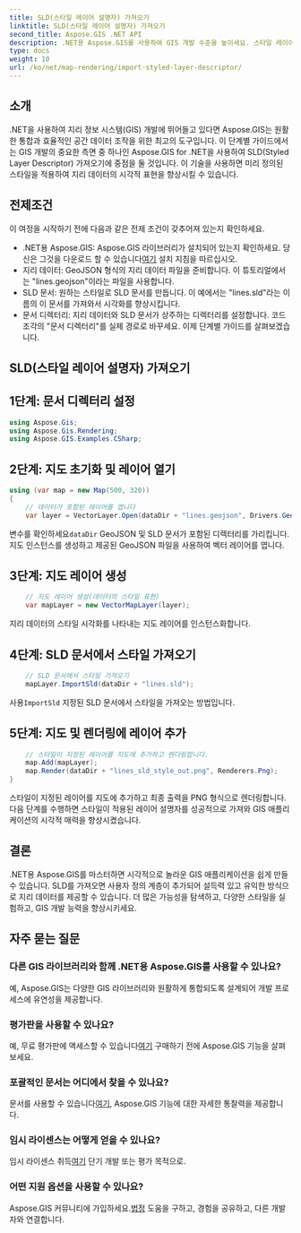 ```yaml
---
title: SLD(스타일 레이어 설명자) 가져오기
linktitle: SLD(스타일 레이어 설명자) 가져오기
second_title: Aspose.GIS .NET API
description: .NET용 Aspose.GIS를 사용하여 GIS 개발 수준을 높이세요. 스타일 레이어 설명자(SLD)를 손쉽게 가져옵니다. 지금 사용자 정의 가능성을 살펴보세요!
type: docs
weight: 10
url: /ko/net/map-rendering/import-styled-layer-descriptor/
---
```

## 소개
.NET을 사용하여 지리 정보 시스템(GIS) 개발에 뛰어들고 있다면 Aspose.GIS는 원활한 통합과 효율적인 공간 데이터 조작을 위한 최고의 도구입니다. 이 단계별 가이드에서는 GIS 개발의 중요한 측면 중 하나인 Aspose.GIS for .NET을 사용하여 SLD(Styled Layer Descriptor) 가져오기에 중점을 둘 것입니다. 이 기술을 사용하면 미리 정의된 스타일을 적용하여 지리 데이터의 시각적 표현을 향상시킬 수 있습니다.
## 전제조건
이 여정을 시작하기 전에 다음과 같은 전제 조건이 갖추어져 있는지 확인하세요.
-  .NET용 Aspose.GIS: Aspose.GIS 라이브러리가 설치되어 있는지 확인하세요. 당신은 그것을 다운로드 할 수 있습니다[여기](https://releases.aspose.com/gis/net/) 설치 지침을 따르십시오.
- 지리 데이터: GeoJSON 형식의 지리 데이터 파일을 준비합니다. 이 튜토리얼에서는 "lines.geojson"이라는 파일을 사용합니다.
- SLD 문서: 원하는 스타일로 SLD 문서를 만듭니다. 이 예에서는 "lines.sld"라는 이름의 이 문서를 가져와서 시각화를 향상시킵니다.
- 문서 디렉터리: 지리 데이터와 SLD 문서가 상주하는 디렉터리를 설정합니다. 코드 조각의 "문서 디렉터리"를 실제 경로로 바꾸세요.
이제 단계별 가이드를 살펴보겠습니다.
## SLD(스타일 레이어 설명자) 가져오기
## 1단계: 문서 디렉터리 설정
```csharp
using Aspose.Gis;
using Aspose.Gis.Rendering;
using Aspose.GIS.Examples.CSharp;
```
## 2단계: 지도 초기화 및 레이어 열기
```csharp
using (var map = new Map(500, 320))
{
    // 데이터가 포함된 레이어를 엽니다
    var layer = VectorLayer.Open(dataDir + "lines.geojson", Drivers.GeoJson);
```
 변수를 확인하세요`dataDir` GeoJSON 및 SLD 문서가 포함된 디렉터리를 가리킵니다.
지도 인스턴스를 생성하고 제공된 GeoJSON 파일을 사용하여 벡터 레이어를 엽니다.
## 3단계: 지도 레이어 생성
```csharp
    // 지도 레이어 생성(데이터의 스타일 표현)
    var mapLayer = new VectorMapLayer(layer);
```
지리 데이터의 스타일 시각화를 나타내는 지도 레이어를 인스턴스화합니다.
## 4단계: SLD 문서에서 스타일 가져오기
```csharp
    // SLD 문서에서 스타일 가져오기
    mapLayer.ImportSld(dataDir + "lines.sld");
```
 사용`ImportSld` 지정된 SLD 문서에서 스타일을 가져오는 방법입니다.
## 5단계: 지도 및 렌더링에 레이어 추가
```csharp
    // 스타일이 지정된 레이어를 지도에 추가하고 렌더링합니다.
    map.Add(mapLayer);
    map.Render(dataDir + "lines_sld_style_out.png", Renderers.Png);
}
```
스타일이 지정된 레이어를 지도에 추가하고 최종 출력을 PNG 형식으로 렌더링합니다.
다음 단계를 수행하면 스타일이 적용된 레이어 설명자를 성공적으로 가져와 GIS 애플리케이션의 시각적 매력을 향상시켰습니다.
## 결론
.NET용 Aspose.GIS를 마스터하면 시각적으로 놀라운 GIS 애플리케이션을 쉽게 만들 수 있습니다. SLD를 가져오면 사용자 정의 계층이 추가되어 설득력 있고 유익한 방식으로 지리 데이터를 제공할 수 있습니다. 더 많은 가능성을 탐색하고, 다양한 스타일을 실험하고, GIS 개발 능력을 향상시키세요.
## 자주 묻는 질문
### 다른 GIS 라이브러리와 함께 .NET용 Aspose.GIS를 사용할 수 있나요?
예, Aspose.GIS는 다양한 GIS 라이브러리와 원활하게 통합되도록 설계되어 개발 프로세스에 유연성을 제공합니다.
### 평가판을 사용할 수 있나요?
 예, 무료 평가판에 액세스할 수 있습니다[여기](https://releases.aspose.com/) 구매하기 전에 Aspose.GIS 기능을 살펴보세요.
### 포괄적인 문서는 어디에서 찾을 수 있나요?
 문서를 사용할 수 있습니다[여기](https://reference.aspose.com/gis/net/), Aspose.GIS 기능에 대한 자세한 통찰력을 제공합니다.
### 임시 라이센스는 어떻게 얻을 수 있나요?
 임시 라이센스 취득[여기](https://purchase.aspose.com/temporary-license/) 단기 개발 또는 평가 목적으로.
### 어떤 지원 옵션을 사용할 수 있나요?
 Aspose.GIS 커뮤니티에 가입하세요.[법정](https://forum.aspose.com/c/gis/33) 도움을 구하고, 경험을 공유하고, 다른 개발자와 연결합니다.